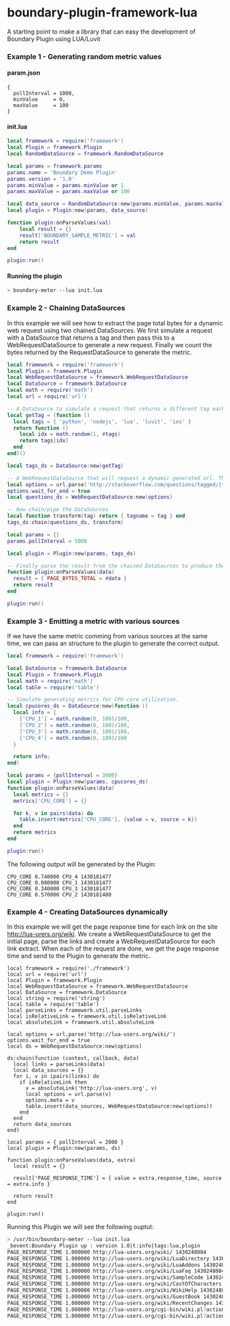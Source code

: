 # boundary-plugin-framework-lua
A starting point to make a library that can easy the development of Boundary Plugin using LUA/Luvit

### Example 1 - Generating random metric values

#### param.json
```
{
  pollInterval = 1000,
  minValue     = 0,
  maxValue     = 100
}
```

#### init.lua

```lua
local framework = require('framework')
local Plugin = framework.Plugin
local RandomDataSource = framework.RandomDataSource

local params = framework.params
params.name = 'Boundary Demo Plugin'
params.version = '1.0'
params.minValue = params.minValue or 1
params.maxValue = params.maxValue or 100

local data_source = RandomDataSource:new(params.minValue, params.maxValue)
local plugin = Plugin:new(params, data_source)

function plugin:onParseValues(val)
	local result = {}
	result['BOUNDARY_SAMPLE_METRIC'] = val
	return result 
end

plugin:run()
```

#### Running the plugin

```sh
> boundary-meter --lua init.lua
```

### Example 2 - Chaining DataSources

In this example we will see how to extract the page total bytes for a dynamic web request using two chained DataSources. We first simulate a request with a DataSource that returns a tag and then pass this to a WebRequestDataSource to generate a new request. Finally we count the bytes returned by the RequestDataSource to generate the metric.

```lua
local framework = require('framework')
local Plugin = framework.Plugin
local WebRequestDataSource = framework.WebRequestDataSource
local DataSource = framework.DataSource
local math = require('math')
local url = require('url')

-- A DataSource to simulate a request that returns a different tag each time its called.
local getTag = (function () 
  local tags = { 'python', 'nodejs', 'lua', 'luvit', 'ios' } 
  return function () 
    local idx = math.random(1, #tags)
    return tags[idx]
  end
end)()

local tags_ds = DataSource:new(getTag)

-- A WebRequestDataSource that will request a dynamic generated url. The {tagname} will be replaced by the value returned from the first DataSource.
local options = url.parse('http://stackoverflow.com/questions/tagged/{tagname}')
options.wait_for_end = true
local questions_ds = WebRequestDataSource:new(options)

-- Now chain/pipe the DataSources
local function transform(tag) return { tagname = tag } end
tags_ds:chain(questions_ds, transform) 

local params = {}
params.pollInterval = 5000

local plugin = Plugin:new(params, tags_ds)

-- Finally parse the result from the chained DataSources to produce the metric that Plugin will process.
function plugin:onParseValues(data)
  result = { PAGE_BYTES_TOTAL = #data }
  return result
end

plugin:run()
```

### Example 3 - Emitting a metric with various sources

If we have the same metric comming from various sources at the same time, we can pass an structure to the plugin to generate the correct output.

```lua
local framework = require('framework')

local DataSource = framework.DataSource
local Plugin = framework.Plugin
local math = require('math')
local table = require('table')

-- Simulate generating metrics for CPU core utilization.
local cpucores_ds = DataSource:new(function () 
  local info = {
    ['CPU_1'] = math.random(0, 100)/100,
    ['CPU_2'] = math.random(0, 100)/100,
    ['CPU_3'] = math.random(0, 100)/100,
    ['CPU_4'] = math.random(0, 100)/100
  }

  return info;
end)

local params = {pollInterval = 3000}
local plugin = Plugin:new(params, cpucores_ds)
function plugin:onParseValues(data)
  local metrics = {}
  metrics['CPU_CORE'] = {}

  for k, v in pairs(data) do
    table.insert(metrics['CPU_CORE'], {value = v, source = k})
  end
  return metrics
end

plugin:run()
```
The following output will be generated by the Plugin:

```
CPU_CORE 0.740000 CPU_4 1430181477
CPU_CORE 0.080000 CPU_1 1430181477
CPU_CORE 0.340000 CPU_3 1430181477
CPU_CORE 0.570000 CPU_2 1430181480
```

### Example 4 - Creating DataSources dynamically

In this example we will get the page response time for each link on the site http://lua-urers.org/wiki. We create a WebRequestDataSource to get the initial page, parse the links and create a WebRequestDataSource for each link extract. When each of the request are done, we get the page response time and send to the Plugin to generate the metric.


```
local framework = require('./framework')
local url = require('url')
local Plugin = framework.Plugin
local WebRequestDataSource = framework.WebRequestDataSource
local DataSource = framework.DataSource
local string = require('string')
local table = require('table')
local parseLinks = framework.util.parseLinks
local isRelativeLink = framework.util.isRelativeLink
local absoluteLink = framework.util.absoluteLink

local options = url.parse('http://lua-users.org/wiki/')
options.wait_for_end = true
local ds = WebRequestDataSource:new(options)

ds:chain(function (context, callback, data) 
  local links = parseLinks(data)
  local data_sources = {}
  for i, v in ipairs(links) do
    if isRelativeLink then
      v = absoluteLink('http://lua-users.org', v)
      local options = url.parse(v)
      options.meta = v
      table.insert(data_sources, WebRequestDataSource:new(options))
    end
  end
  return data_sources
end)

local params = { pollInterval = 2000 }
local plugin = Plugin:new(params, ds)

function plugin:onParseValues(data, extra)
  local result = {}

  result['PAGE_RESPONSE_TIME'] = { value = extra.response_time, source = extra.info }

  return result
end

plugin:run()
```
Running this Plugin we will see the following ouptut:

```sh
> /usr/bin/boundary-meter --lua init.lua
_bevent:Boundary Plugin up : version 1.0|t:info|tags:lua,plugin
PAGE_RESPONSE_TIME 1.000000 http://lua-users.org/wiki/ 1430248084
PAGE_RESPONSE_TIME 1.000000 http://lua-users.org/wiki/LuaDirectory 1430248084
PAGE_RESPONSE_TIME 1.000000 http://lua-users.org/wiki/LuaAddons 1430248084
PAGE_RESPONSE_TIME 1.000000 http://lua-users.org/wiki/LuaFaq 1430248084
PAGE_RESPONSE_TIME 1.000000 http://lua-users.org/wiki/SampleCode 1430248084
PAGE_RESPONSE_TIME 1.000000 http://lua-users.org/wiki/CastOfCharacters 1430248084
PAGE_RESPONSE_TIME 1.000000 http://lua-users.org/wiki/WikiHelp 1430248084
PAGE_RESPONSE_TIME 1.000000 http://lua-users.org/wiki/GuestBook 1430248084
PAGE_RESPONSE_TIME 1.000000 http://lua-users.org/wiki/RecentChanges 1430248084
PAGE_RESPONSE_TIME 1.000000 http://lua-users.org/cgi-bin/wiki.pl?action=editprefs 1430248084
PAGE_RESPONSE_TIME 1.000000 http://lua-users.org/cgi-bin/wiki.pl?action=edit&amp;id=HomePage 1430248084k
```




